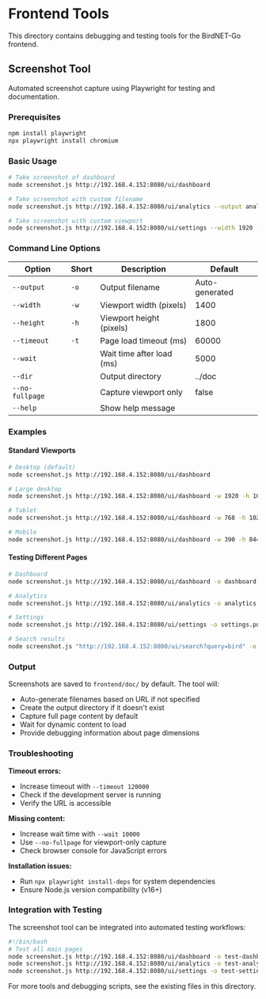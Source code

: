 # Frontend Tools

This directory contains debugging and testing tools for the BirdNET-Go frontend.

## Screenshot Tool

Automated screenshot capture using Playwright for testing and documentation.

### Prerequisites

```bash
npm install playwright
npx playwright install chromium
```

### Basic Usage

```bash
# Take screenshot of dashboard
node screenshot.js http://192.168.4.152:8080/ui/dashboard

# Take screenshot with custom filename
node screenshot.js http://192.168.4.152:8080/ui/analytics --output analytics-page.png

# Take screenshot with custom viewport
node screenshot.js http://192.168.4.152:8080/ui/settings --width 1920 --height 1080
```

### Command Line Options

| Option          | Short | Description               | Default        |
| --------------- | ----- | ------------------------- | -------------- |
| `--output`      | `-o`  | Output filename           | Auto-generated |
| `--width`       | `-w`  | Viewport width (pixels)   | 1400           |
| `--height`      | `-h`  | Viewport height (pixels)  | 1800           |
| `--timeout`     | `-t`  | Page load timeout (ms)    | 60000          |
| `--wait`        |       | Wait time after load (ms) | 5000           |
| `--dir`         |       | Output directory          | ../doc         |
| `--no-fullpage` |       | Capture viewport only     | false          |
| `--help`        |       | Show help message         |                |

### Examples

#### Standard Viewports

```bash
# Desktop (default)
node screenshot.js http://192.168.4.152:8080/ui/dashboard

# Large desktop
node screenshot.js http://192.168.4.152:8080/ui/dashboard -w 1920 -h 1080 -o desktop-large.png

# Tablet
node screenshot.js http://192.168.4.152:8080/ui/dashboard -w 768 -h 1024 -o tablet.png

# Mobile
node screenshot.js http://192.168.4.152:8080/ui/dashboard -w 390 -h 844 -o mobile.png
```

#### Testing Different Pages

```bash
# Dashboard
node screenshot.js http://192.168.4.152:8080/ui/dashboard -o dashboard.png

# Analytics
node screenshot.js http://192.168.4.152:8080/ui/analytics -o analytics.png

# Settings
node screenshot.js http://192.168.4.152:8080/ui/settings -o settings.png

# Search results
node screenshot.js "http://192.168.4.152:8080/ui/search?query=bird" -o search-results.png
```

### Output

Screenshots are saved to `frontend/doc/` by default. The tool will:

- Auto-generate filenames based on URL if not specified
- Create the output directory if it doesn't exist
- Capture full page content by default
- Wait for dynamic content to load
- Provide debugging information about page dimensions

### Troubleshooting

**Timeout errors:**

- Increase timeout with `--timeout 120000`
- Check if the development server is running
- Verify the URL is accessible

**Missing content:**

- Increase wait time with `--wait 10000`
- Use `--no-fullpage` for viewport-only capture
- Check browser console for JavaScript errors

**Installation issues:**

- Run `npx playwright install-deps` for system dependencies
- Ensure Node.js version compatibility (v16+)

### Integration with Testing

The screenshot tool can be integrated into automated testing workflows:

```bash
#!/bin/bash
# Test all main pages
node screenshot.js http://192.168.4.152:8080/ui/dashboard -o test-dashboard.png
node screenshot.js http://192.168.4.152:8080/ui/analytics -o test-analytics.png
node screenshot.js http://192.168.4.152:8080/ui/settings -o test-settings.png
```

For more tools and debugging scripts, see the existing files in this directory.
